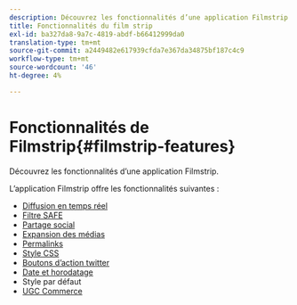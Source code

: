 ```yaml
---
description: Découvrez les fonctionnalités d’une application Filmstrip.
title: Fonctionnalités du film strip
exl-id: ba327da8-9a7c-4819-abdf-b66412999da0
translation-type: tm+mt
source-git-commit: a2449482e617939cfda7e367da34875bf187c4c9
workflow-type: tm+mt
source-wordcount: '46'
ht-degree: 4%

---
```


# Fonctionnalités de Filmstrip{#filmstrip-features}

Découvrez les fonctionnalités d’une application Filmstrip.

L’application Filmstrip offre les fonctionnalités suivantes :

* [Diffusion en temps réel](/help/using/c-features-livefyre/c-content-behavior-features/c-content-behavior-features.md#section_emd_syl_d1b)
* [Filtre SAFE](/help/using/c-features-livefyre/c-about-moderation/c-moderation.md#c_moderation)
* [Partage social](/help/using/c-features-livefyre/c-social-sharing/c-social-sharing.md#c_social_sharing)
* [Expansion des médias](/help/using/c-features-livefyre/c-enagement-features.md#section_pmq_ycm_d1b)
* [Permalinks](/help/using/c-features-livefyre/c-content-collection-tags/c-permalinks.md#c_permalinks)
* [Style CSS](/help/using/c-features-livefyre/c-styling-features/c-css-styling-branding.md#c_css_styling_branding)
* [Boutons d’action twitter](/help/using/c-features-livefyre/c-enagement-features.md#section_uzm_ldm_d1b)
* [Date et horodatage](/help/using/c-features-livefyre/c-styling-features/c-date-and-timestamp.md#c_date_and_timestamp)
* Style par défaut
* [UGC Commerce](/help/using/c-features-livefyre/c-ugc-commerce.md#c_ugc_commerce)
